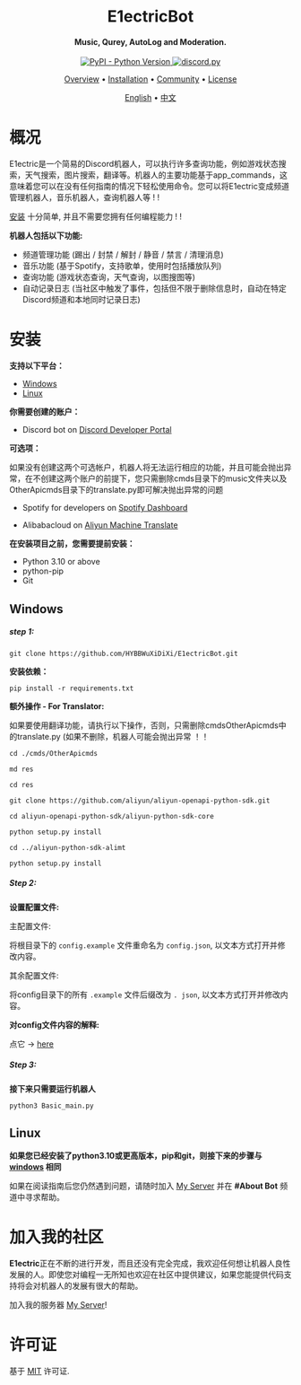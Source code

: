<h1 align="center">  
  E1ectricBot  
  <br>  
</h1>

<h4 align="center">Music, Qurey, AutoLog and Moderation.</h4>

<p align="center">  
  <a href="https://www.python.org/downloads/">  
    <img alt="PyPI - Python Version" src="https://img.shields.io/pypi/pyversions/discord.py">  
  </a>  
  <a href="https://github.com/Rapptz/discord.py/">  
     <img src="https://img.shields.io/badge/discord-py-blue.svg" alt="discord.py">  
  </a>  
</p>

<p align="center">  
  <a href="#概况">Overview</a>  
  •  
  <a href="#安装">Installation</a>  
  •  
  <a href="#加入我的社区">Community</a>  
  •  
  <a href="#许可证">License</a>  
</p>

<div>  
<p align="center">  
  <a href="https://github.com/HYBBWuXiDiXi/E1ectricBot/blob/master/README.md">English</a>  
  •  
  <a href="https://github.com/HYBBWuXiDiXi/E1ectricBot/blob/master/README-ZH.md">中文</a>  
</p>  
</div>

# 概况

E1ectric是一个简易的Discord机器人，可以执行许多查询功能，例如游戏状态搜索，天气搜索，图片搜索，翻译等。机器人的主要功能基于app_commands，这意味着您可以在没有任何指南的情况下轻松使用命令。您可以将E1ectric变成频道管理机器人，音乐机器人，查询机器人等 !  !

[安装](#安装) 十分简单, 并且不需要您拥有任何编程能力 !  !

**机器人包括以下功能:**

- 频道管理功能 (踢出 / 封禁 / 解封 / 静音 / 禁言 / 清理消息)
- 音乐功能 (基于Spotify，支持歌单，使用时包括播放队列)
- 查询功能 (游戏状态查询，天气查询，以图搜图等)
- 自动记录日志 (当社区中触发了事件，包括但不限于删除信息时，自动在特定Discord频道和本地同时记录日志)

# 安装

**支持以下平台：**

- [Windows](#Windows)
- [Linux](#Linux)

**你需要创建的账户：**

- Discord bot on [Discord Developer Portal](https://discord.com/developers)

**可选项：**

如果没有创建这两个可选帐户，机器人将无法运行相应的功能，并且可能会抛出异常，在不创建这两个账户的前提下，您只需删除cmds目录下的music文件夹以及OtherApicmds目录下的translate.py即可解决抛出异常的问题

- Spotify for developers on [Spotify Dashboard](https://developer.spotify.com/dashboard/)

- Alibabacloud on [Aliyun Machine Translate](https://www.alibabacloud.com/product/machine-translation)

**在安装项目之前，您需要提前安装：**

- Python 3.10 or above
- python-pip
- Git

## Windows

##### step 1:

```
git clone https://github.com/HYBBWuXiDiXi/E1ectricBot.git  
```

**安装依赖：**

```
pip install -r requirements.txt  
```

**额外操作 - For Translator:**

如果要使用翻译功能，请执行以下操作，否则，只需删除cmdsOtherApicmds中的translate.py (如果不删除，机器人可能会抛出异常 ！！

```
cd ./cmds/OtherApicmds  
```

```
md res  
```

```
cd res  
```

```
git clone https://github.com/aliyun/aliyun-openapi-python-sdk.git  
```

```
cd aliyun-openapi-python-sdk/aliyun-python-sdk-core  
```

```
python setup.py install  
```

```
cd ../aliyun-python-sdk-alimt  
```

```
python setup.py install  
```

##### Step 2:

**设置配置文件:**

主配置文件:

将根目录下的  `config.example` 文件重命名为 `config.json`, 以文本方式打开并修改内容。

其余配置文件:

将config目录下的所有 `.example` 文件后缀改为 `. json`, 以文本方式打开并修改内容。

**对config文件内容的解释:**

点它 -> [here](https://github.com/HYBBWuXiDiXi/E1ectricBot/blob/master/readme/configs.md)

##### Step 3:

**接下来只需要运行机器人**

```
python3 Basic_main.py  
```

##  

## Linux

**如果您已经安装了python3.10或更高版本，pip和git，则接下来的步骤与 [windows](#windows) 相同**

如果在阅读指南后您仍然遇到问题，请随时加入 [My Server](https://discord.gg/vWbkrGPyWY) 并在 **#About Bot** 频道中寻求帮助。

# 加入我的社区

**E1ectric**正在不断的进行开发，而且还没有完全完成，我欢迎任何想让机器人良性发展的人。即使您对编程一无所知也欢迎在社区中提供建议，如果您能提供代码支持将会对机器人的发展有很大的帮助。

加入我的服务器 [My Server](https://discord.gg/vWbkrGPyWY)!

# 许可证

基于 [MIT](https://mit-license.org/) 许可证.
